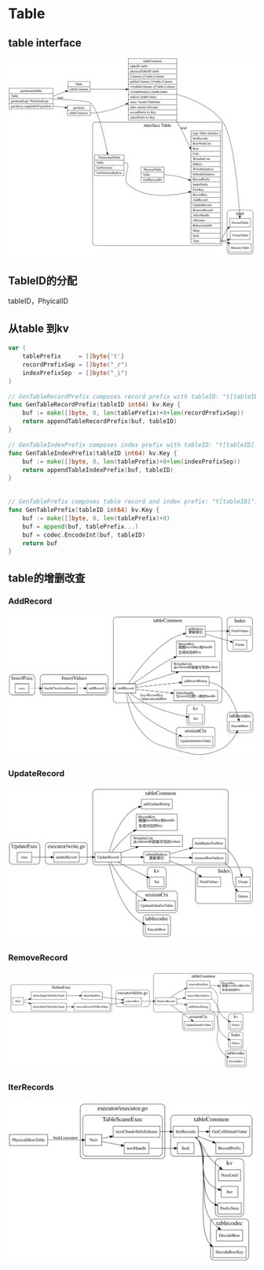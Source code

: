 # Table

## table interface

![table](./table.svg)


## TableID的分配

tableID，PhyicalID

## 从table 到kv

```go
var (
	tablePrefix     = []byte{'t'}
	recordPrefixSep = []byte("_r")
	indexPrefixSep  = []byte("_i")
)
```
```go
// GenTableRecordPrefix composes record prefix with tableID: "t[tableID]_r".
func GenTableRecordPrefix(tableID int64) kv.Key {
	buf := make([]byte, 0, len(tablePrefix)+8+len(recordPrefixSep))
	return appendTableRecordPrefix(buf, tableID)
}
```
```go
// GenTableIndexPrefix composes index prefix with tableID: "t[tableID]_i".
func GenTableIndexPrefix(tableID int64) kv.Key {
	buf := make([]byte, 0, len(tablePrefix)+8+len(indexPrefixSep))
	return appendTableIndexPrefix(buf, tableID)
}
```

```go

// GenTablePrefix composes table record and index prefix: "t[tableID]".
func GenTablePrefix(tableID int64) kv.Key {
	buf := make([]byte, 0, len(tablePrefix)+8)
	buf = append(buf, tablePrefix...)
	buf = codec.EncodeInt(buf, tableID)
	return buf
}
```

## table的增删改查

### AddRecord
![table-AddRecord](./table_addRecord.svg)

### UpdateRecord
![table-updateRecord](./table_updateRecord.svg)

### RemoveRecord
![table-RemoveRecord](./table_removeRecord.svg)

### IterRecords

![table-IterRecords](./table_iterRecords.svg)



